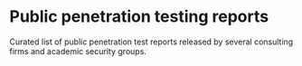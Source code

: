 # Public penetration testing reports

Curated list of public penetration test reports released by several consulting firms and academic security groups.
